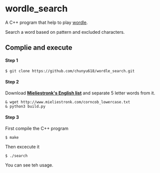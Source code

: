 # wordle_search

A C++ program that help to play [wordle](https://www.powerlanguage.co.uk/wordle/).

Search a word based on pattern and excluded characters.

## Complie and execute

#### Step 1

```
$ git clone https://github.com/chunyu618/wordle_search.git
```



#### Step 2

Download **[Mieliestronk's English list](http://www.mieliestronk.com/corncob_lowercase.txt)** and separate $5$ letter words from it.

```
& wget http://www.mieliestronk.com/corncob_lowercase.txt
& python3 build.py
```



#### Step 3

First compile the C++ program

```
$ make
```

Then excecute it

```
$ ./search
```

You can see teh usage.
